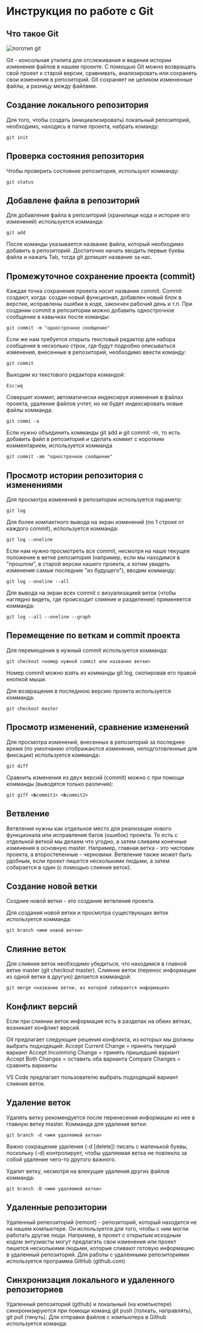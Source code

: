 # **Инструкция по работе с Git**


## Что такое Git
![логотип git](git.webp)

Git - консольная утилита для отслеживания и ведения истории изменения файлов в нашем проекте. С помощью Git можно возвращать свой проект к старой версии, сравнивать, анализировать или сохранять свои изменения в репозиторий. Git сохраняет не целиком измененные файлы, а разницу между файлами.

## Создание локального репозитория
Для того, чтобы создать (инициализировать) локальный репозиторий, необходимо, находясь в папке проекта, набрать команду: 

    git init 

 ## Проверка состояния репозитория
Чтобы проверить состояние репозитория, используют комманду:

    git status

## Добавлене файла в репозиторий
Для добавления файла в репозиторий (хранилище кода и история его изменений) используется комманда:

    git add
После команды указывается название файла, который необходимо добавить в репозиторий. Достаточно начать вводить первые буквы файла и нажать Tab, тогда git допишет название за нас.

## Промежуточное сохранение проекта (commit)
Каждая точка сохранения проекта носит название commit. Commit создают, когда: создан новый функционал, добавлен новый блок в верстке, исправлены ошибки в коде, закончен рабочий день и т.п.
При создании commit в репозитории можно добавить однострочное сообщение в кавычках после команды:

    git commit -m "однострочное сообщение"

Если же нам требуется открыть текстовый редактор для набора сообщения в несколько строк, где будут подробно описываться изменения, внесенные в репозиторий, необходимо ввести команду:

    git commit 


Выходим из текстового редактора командой: 

    Esc:wq

Совершит коммит, автоматически индексируя изменения в файлах проекта, удаление файлов учтет, но не будет индексировать новые файлы комманда:

    git commi -a

Если нужно объединить комманды  git add и git commit -m, то есть добавить файл в репозиторий и сделать коммит с коротким комментарием, используется комманда

    git commit -am "однострочное сообщение"

## Просмотр истории репозитория с изменениями
Для просмотра изменений в репозитории используется параметр:

    git log

Для более компактного вывода на экран изменений (по 1 строке от каждого commit), используется комманда:

    git log --oneline

Если нам нужно просмотреть все commit, несмотря на наше текущее положение в ветке репозитория (например, если мы находимся в "прошлом", в старой версии нашего проекта, а хотим увидеть изменения самые последние "из будущего"), вводим комманду:

    git log --oneline --all

Для вывода на экран всех commit с визуализацией веток (чтобы наглядно видеть, где происходит слияние и разделение) применяется комманда:

    git log --all --oneline --graph

## Перемещение по веткам и commit проекта
Для перемещения в нужный commit используется комманда: 

    git checkout <номер нужной commit или название ветки>
Номер commit можно взять из комманды git log, скопировав его правой кнопкой мыши. 

Для возвращения в последнюю версию проекта используется комманда:

    git checkout master

## Просмотр изменений, сравнение изменений
Для просмотра изменений, внесенных в репозиторий за последнее время (по умолчанию отображаются изменения, неподготовленные для фиксации) используется комманда:

    git diff

Сравнить изменения из двух версий (commit) можно с при помощи комманды (выводятся только различия):

    git giff <№commit1> <№commit2>

## Ветвление
Ветвления нужны как отдельное место для реализации нового функционала или исправления багов (ошибок) проекта. То есть с отдельной веткой мы делаем что угодно, а затем сливаем конечные изменения в основную master. Например, главная ветка - это чистовик проекта, а второстепенные - черновики. 
Ветвление также может быть удобным, если проект пишется несколькими людьми, а затем собирается в один (с помощью слияния веток).

## Создание новой ветки
Создние новой ветки - это создание ветвления проекта.

Для создания новой ветки и просмотра существующих веток используется комманда:

    git branch <имя новой ветки>

## Слияние веток
Для слияния веток необходимо убедиться, что находимся в главной ветке master (git checkout master). 
Слияние веток (перенос информации из одной ветки в другую) делается коммандой:

    git merge <название ветки, из которой забирается информация>

## Конфликт версий    
Если при слиянии веток информация есть в разделах на обеих ветках, возникает конфликт версий.

Git предлагает следующие решения конфликта, из которых мы должны выбрать подходящий:
Accept Current Change = принять текущий вариант
Accept Incomming Change = принять пришедший вариант
Accept Both Changes = оставить оба варианта
Compare Changes = сравнить варианты

VS Code предлагает пользователю выбрать подходящий вариант слияния веток. 
    
## Удаление веток
Удалять ветку рекомендуется после перенесения информации из нее в главную ветку master. Комманда для удаления ветки:

    git branch -d <имя удаляемой ветки>
Важно сокращение удаления (-d [delete]) писать с маленькой буквы, поскольку (-d) контролирует, чтобы удаляемая ветка не повлекла за собой удаление чего-то другого важного. 

Удалит ветку, несмотря на влекущие удаления других файлов комманда:

    git branch -D <имя удаляемой ветки>

## Удаленные репозитории
Удаленный репеозиторий (remont) - репозиторий, который находится не на нашем компьютере. Он используется для того, чтобы с ним могли работать другие люди. Например, в проект с открытым исходным кодом энтузиасты могут предлагать свои изменения или проект пишется несколькими людьми, которые сливают готовую информацию в удаленный репозиторий.
Для работы с удаленными репозиториями используется программа GitHub (github.com)

## Синхронизация локального и удаленного репозиториев
Удаленный репозиторий (github) и локальный (на компьютере) синхронизируются при помощи команд git push (толкать, направлять), git pull (тянуть).
Для отправки файлов с компьютера в Github используется команда:
